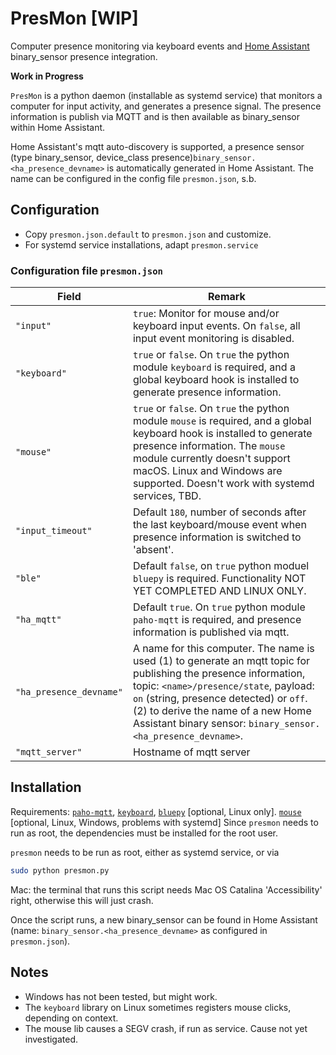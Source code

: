 # PresMon [WIP]
Computer presence monitoring via keyboard events and [Home Assistant](https://www.home-assistant.io/) binary_sensor presence integration.

**Work in Progress**

`PresMon` is a python daemon (installable as systemd service) that monitors a computer for input activity, and generates a presence signal. The presence information is publish via MQTT and is then available as binary_sensor within Home Assistant.

Home Assistant's mqtt auto-discovery is supported, a presence sensor (type binary_sensor, device_class presence)`binary_sensor.<ha_presence_devname>` is automatically generated in Home Assistant. The name can be configured in the config file `presmon.json`, s.b.

## Configuration

* Copy `presmon.json.default` to `presmon.json` and customize.
* For systemd service installations, adapt `presmon.service`

### Configuration file `presmon.json`

| Field        | Remark |
| ------------ | ------- |
| `"input"` | `true`: Monitor for mouse and/or keyboard input events. On `false`, all input event monitoring is disabled.
| `"keyboard"` | `true` or `false`. On `true` the python module `keyboard` is required, and a global keyboard hook is installed to generate presence information. |
| `"mouse"` | `true` or `false`. On `true` the python module `mouse` is required, and a global keyboard hook is installed to generate presence information. The `mouse` module currently doesn't support macOS. Linux and Windows are supported. Doesn't work with systemd services, TBD. |
| `"input_timeout"` | Default `180`, number of seconds after the last keyboard/mouse event when presence information is switched to 'absent'. |
| `"ble"` | Default `false`, on `true` python moduel `bluepy` is required. Functionality NOT YET COMPLETED AND LINUX ONLY. |
| `"ha_mqtt"` | Default `true`. On `true` python module `paho-mqtt` is required, and presence information is published via mqtt. |
| `"ha_presence_devname"` | A name for this computer. The name is used (1) to generate an mqtt topic for publishing the presence information, topic: `<name>/presence/state`, payload: `on` (string, presence detected) or `off`. (2) to derive the name of a new Home Assistant binary sensor: `binary_sensor.<ha_presence_devname>`. |
| `"mqtt_server"` | Hostname of mqtt server |


## Installation

Requirements: [`paho-mqtt`](https://pypi.org/project/paho-mqtt/), [`keyboard`](https://pypi.org/project/keyboard/), [`bluepy`](https://github.com/IanHarvey/bluepy) [optional, Linux only]. [`mouse`](https://github.com/boppreh/mouse) [optional, Linux, Windows, problems with systemd] Since `presmon` needs to run as root, the dependencies must be installed for the root user.

`presmon` needs to be run as root, either as systemd service, or via

```bash
sudo python presmon.py
```

Mac: the terminal that runs this script needs Mac OS Catalina 'Accessibility' right, otherwise this will just crash.

Once the script runs, a new binary_sensor can be found in Home Assistant (name: `binary_sensor.<ha_presence_devname>` as configured in `presmon.json`).

## Notes

* Windows has not been tested, but might work.
* The `keyboard` library on Linux sometimes registers mouse clicks, depending on context.
* The mouse lib causes a SEGV crash, if run as service. Cause not yet investigated.

